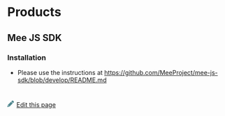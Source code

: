 # Products

## Mee JS SDK

### Installation

- Please use the instructions at https://github.com/MeeProject/mee-js-sdk/blob/develop/README.md

#
[<p><img src="images/edit.svg" style="width: 15px;margin-right: 6px;text-color: #4F868E;" alt="Edit Page" />Edit this page</p>](https://github.com/MeeProject/docs/edit/develop/src/Products.md)
